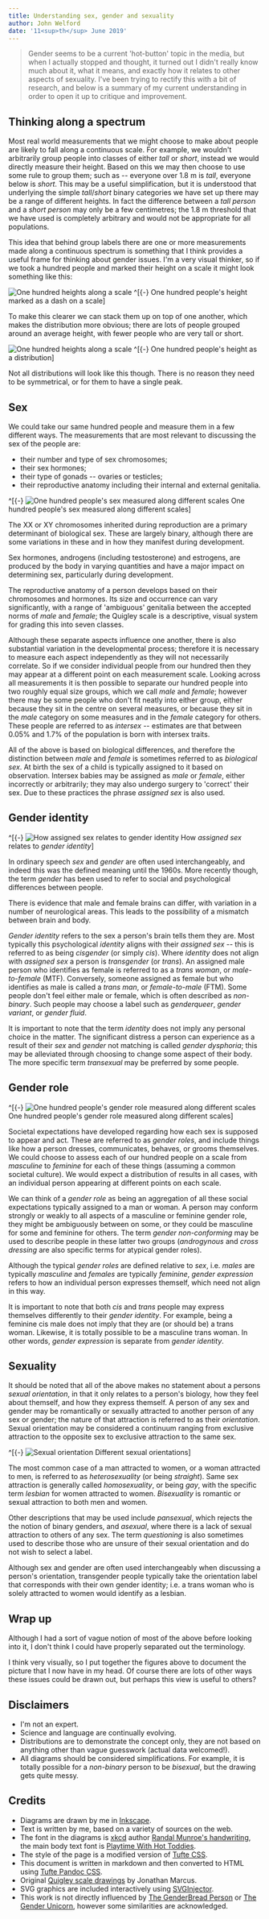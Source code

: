 ```yaml
---
title: Understanding sex, gender and sexuality
author: John Welford
date: '11<sup>th</sup> June 2019'
---
```


<section>

> Gender seems to be a current 'hot-button' topic in the media,
but when I actually stopped and thought,
it turned out I didn't really know much about it, what it means, and exactly how it relates to other aspects of sexuality.
I've been trying to rectify this with a bit of research,
and below is a summary of my current understanding in order to open it up to critique and improvement.

</section>

## Thinking along a spectrum

Most real world measurements that we might choose to make about people are likely to fall along a continuous scale.
For example,
we wouldn't arbitrarily group people into classes of either *tall* or *short*,
instead we would directly measure their height.
Based on this we may then choose to use some rule to group them;
such as -- everyone over 1.8 m is *tall*, everyone below is *short*.
This may be a useful simplification,
but it is understood that underlying the simple *tall*/*short* binary categories we have set up there may be a range of different heights.
In fact the difference between a *tall person* and a *short person* may only be a few centimetres;
the 1.8 m threshold that we have used is completely arbitrary and would not be appropriate for all populations.

This idea that behind group labels there are one or more measurements made along a continuous spectrum is something that I think provides a useful frame for thinking about gender issues.
I'm a very visual thinker, so if we took <span class="figEm person">a hundred people</span> and marked their height on <span class="figEm scale">a scale</span> it might look something like this:

![One hundred heights along a scale](heightRug.svg)
^[{-} One hundred people's height marked as a dash on a scale]

To make this clearer we can stack them up on top of one another,
which makes <span class="figEm distribution">the distribution</span> more obvious;
there are lots of people grouped around an <span class="figEm average">average height</span>,
with fewer people who are <span class="figEm tall short">very tall or short</span>.

![One hundred heights along a scale](heightDist.svg)
^[{-} One hundred people's height as a distribution]

Not all distributions will look like this though.
There is no reason they need to be symmetrical,
or for them to have a single peak.

## Sex

We could take our same hundred people and measure them in a few different ways.
The measurements that are most relevant to discussing the sex of the people are:

* their number and type of sex chromosomes;
* their sex hormones;
* their type of gonads -- ovaries or testicles;
* their reproductive anatomy including their internal and external genitalia.

^[{-} ![One hundred people's sex measured along different scales](sex.svg)
One hundred people's sex measured along different scales]

The XX or XY chromosomes inherited during reproduction are a primary determinant of biological sex.
<span class="figEm chromosomes">These are largely binary,
although there are some variations in these and in how they manifest during development</span>.

<span class="figEm hormones">Sex hormones,
androgens (including testosterone) and estrogens,
are produced by the body in varying quantities</span> and have a major impact on determining sex, particularly during development.

The reproductive anatomy of a person develops based on their chromosomes and hormones.
<span class="figEm genitalia">Its size and occurrence can vary significantly,
with a range of 'ambiguous' genitalia between the accepted norms of *male* and *female*</span>;
<span class="figEm quigley">the Quigley scale is a descriptive, visual system for grading this into seven classes</span>.

Although these separate aspects influence one another,
there is also substantial variation in the developmental process;
therefore it is necessary to measure each aspect independently as they will not necessarily correlate.
So if we consider individual people from our hundred then they may appear at a different point on each measurement scale.
Looking across all measurements it is then possible to separate our hundred people into two roughly equal size groups,
which we call <span class="figEm male">*male*</span> and <span class="figEm female">*female*</span>;
however there may be some people who don't fit neatly into either group,
either because they <span class="figEm intersexCentre">sit in the centre on several measures</span>,
or because they <span class="figEm intersexSplit">sit in the *male* category on some measures and in the *female* category for others</span>.
These people are referred to as <span class="figEm intersex">*intersex*</span> --
estimates are that between 0.05% and 1.7% of the population is born with intersex traits.

All of the above is based on biological differences,
and therefore the distinction between *male* and *female* is sometimes referred to as *biological sex*.
<span class="figEm assignedSex">At birth the sex of a child is typically assigned to it based on observation</span>.
Intersex babies may be assigned as *male* or *female*,
either incorrectly or arbitrarily;
they may also undergo surgery to 'correct' their sex.
Due to these practices the phrase *assigned sex* is also used.


## Gender identity

^[{-} ![How *assigned sex* relates to *gender identity*](genderIdentity.svg)
How *assigned sex* relates to *gender identity*]

In ordinary speech *sex* and *gender* are often used interchangeably,
and indeed this was the defined meaning until the 1960s.
More recently though, the term *gender* has been used to refer to social and psychological differences between people.

There is evidence that male and female brains can differ,
with variation in a number of neurological areas.
This leads to the possibility of a mismatch between brain and body.

*Gender identity* refers to the sex a person's brain tells them they are.
Most typically this <span class="figEm cis">psychological *identity* aligns with their *assigned sex* --
this is referred to as being *cisgender*
(or simply *cis*)</span>.
Where <span class="figEm trans"> *identity* does not align with *assigned sex* a person is *transgender* (or *trans*)</span>.
An assigned male person who identifies as female is referred to as a <span class="figEm transWoman">*trans woman*,
or *male-to-female* (MTF)</span>.
Conversely, someone assigned as female but who identifies as male is called a <span class="figEm transMan">*trans man*,
or *female-to-male* (FTM)</span>.
Some people don't feel either male or female,
which is often described as *non-binary*.
Such people may choose a label such as <span class="figEm queer">*genderqueer*, *gender variant*, or *gender fluid*</span>.

It is important to note that the term *identity* does not imply any personal choice in the matter.
The significant distress a person can experience as a result of their *sex* and *gender* not matching is called *gender dysphoria*;
this may be alleviated through choosing to change some aspect of their body.
The more specific term *transexual* may be preferred by some people.


## Gender role

^[{-} ![One hundred people's gender role measured along different scales](genderRoles.svg)
One hundred people's gender role measured along different scales]

Societal expectations have developed regarding how each sex is supposed to appear and act.
These are referred to as *gender roles*,
and include things like how a person dresses, communicates, behaves, or grooms themselves.
We could choose to assess each of our hundred people on a scale from *masculine* to *feminine* for each of these things
(assuming a common societal culture).
We would expect a distribution of results in all cases,
with an individual person appearing at different points on each scale.

We can think of a *gender role* as being an aggregation of all these social expectations typically assigned to a man or woman.
A person may conform strongly or weakly to all aspects of a <span class="figEm masculine">masculine</span> or <span class="figEm feminine">feminine</span> gender role,
they might be <span class="figEm ambiguousNonBinary">ambiguously between on some</span>,
or they could be <span class="figEm mixedNonBinary">masculine for some and feminine for others</span>.
The term <span class="figEm nonBinary">*gender non-conforming*</span> may be used to describe people in these latter two groups
(*androgynous* and *cross dressing* are also specific terms for atypical gender roles).

Although the typical *gender roles* are defined relative to *sex*,
i.e. *males* are typically *masculine* and *females* are typically *feminine*,
*gender expression* refers to how an individual person expresses themself,
which need not align in this way.

It is important to note that both *cis* and *trans* people may express themselves differently to their *gender identity*.
For example,
being a feminine cis male does not imply that they are (or should be) a trans woman.
Likewise,
it is totally possible to be a masculine trans woman.
In other words,
*gender expression* is separate from *gender identity*.


## Sexuality

It should be noted that all of the above makes no statement about a persons *sexual orientation*,
in that it only relates to a person's biology, how they feel about themself, and how they express themself.
A person of any sex and gender may be romantically or sexually attracted to another person of any sex or gender;
the nature of that attraction is referred to as their *orientation*.
Sexual orientation may be considered a continuum ranging from exclusive attraction to the opposite sex to exclusive attraction to the same sex.

^[{-} ![Sexual orientation](sexualOrientation.svg)
Different sexual orientations]

The most common case of <span class="figEm heteroMan">a man attracted to women</span>,
or <span class="figEm heteroWoman">a woman attracted to men</span>,
is referred to as <span class="figEm hetero">*heterosexuality*
(or being *straight*)</span>.
<span class="figEm homo">Same sex attraction is generally called *homosexuality*,
or being *gay*</span>,
with the specific term <span class="figEm lesbian">*lesbian* for women attracted to women</span>.
<span class="figEm bi">*Bisexuality* is romantic or sexual attraction to both men and women</span>.

Other descriptions that may be used include <span class="figEm pan">*pansexual*,
which rejects the the notion of binary genders</span>,
and *asexual*,
where there is a lack of sexual attraction to others of any sex.
The term *questioning* is also sometimes used to describe those who are unsure of their sexual orientation and do not wish to select a label.

Although sex and gender are often used interchangeably when discussing a person's orientation,
transgender people typically take the orientation label that corresponds with their own gender identity;
i.e. a trans woman who is solely attracted to women would identify as a lesbian.

## Wrap up

Although I had a sort of vague notion of most of the above before looking into it,
I don't think I could have properly separated out the terminology.

I think very visually,
so I put together the figures above to document the picture that I now have in my head.
Of course there are lots of other ways these issues could be drawn out,
but perhaps this view is useful to others?

## Disclaimers

* I'm not an expert.
* Science and language are continually evolving.
* Distributions are to demonstrate the concept only, they are not based on anything other than vague guesswork (actual data welcomed!).
* All diagrams should be considered simplifications.
For example, it is totally possible for a *non-binary* person to be *bisexual*, but the drawing gets quite messy.


## Credits

* Diagrams are drawn by me in [Inkscape](https://inkscape.org/).
* Text is written by me, based on a variety of sources on the web.
* The font in the diagrams is [xkcd](https://xkcd.com/) author [Randal Munroe's handwriting](https://cdn.rawgit.com/ipython/xkcd-font/master/preview.html), the main body text font is [Playtime With Hot Toddies](https://www.fontsquirrel.com/fonts/playtime-with-hot-toddies).
* The style of the page is a modified version of [Tufte CSS](https://edwardtufte.github.io/tufte-css/).
* This document is written in markdown and then converted to HTML using [Tufte Pandoc CSS](https://jez.io/tufte-pandoc-css/).
* Original [Quigley scale drawings](https://en.wikipedia.org/wiki/File:Quigley_scale_for_androgen_insensitivity_syndrome.jpg) by Jonathan Marcus.
* SVG graphics are included interactively using [SVGInjector](https://github.com/iconic/SVGInjector).
* This work is not directly influenced by [The GenderBread Person](https://itspronouncedmetrosexual.com/2012/03/the-genderbread-person-v2-0/) or [The Gender Unicorn](http://www.transstudent.org/gender/), however some similarities are acknowledged.
